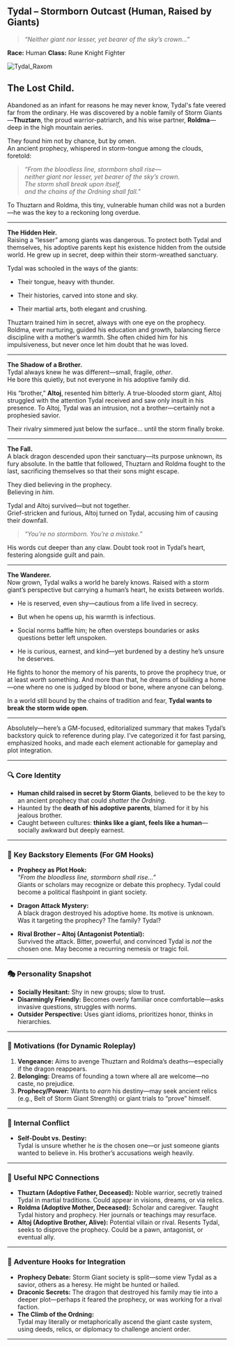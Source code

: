 ## **Tydal – Stormborn Outcast (Human, Raised by Giants)**  
> *“Neither giant nor lesser, yet bearer of the sky’s crown…”*

**Race:** Human
**Class:** Rune Knight Fighter

![Tydal_Raxom](https://github.com/user-attachments/assets/d48bb8d2-efb3-47b2-bc7a-38bac8cde3c0)

## **The Lost Child.**  
Abandoned as an infant for reasons he may never know, Tydal's fate veered far from the ordinary. He was discovered by a noble family of Storm Giants—**Thuztarn**, the proud warrior-patriarch, and his wise partner, **Roldma**—deep in the high mountain aeries.

They found him not by chance, but by omen.  
An ancient prophecy, whispered in storm-tongue among the clouds, foretold:

> _“From the bloodless line, stormborn shall rise—  
> neither giant nor lesser, yet bearer of the sky’s crown.  
> The storm shall break upon itself,  
> and the chains of the Ordning shall fall.”_

To Thuztarn and Roldma, this tiny, vulnerable human child was not a burden—he was the key to a reckoning long overdue.

---

**The Hidden Heir.**  
Raising a “lesser” among giants was dangerous. To protect both Tydal and themselves, his adoptive parents kept his existence hidden from the outside world. He grew up in secret, deep within their storm-wreathed sanctuary.

Tydal was schooled in the ways of the giants:

- Their tongue, heavy with thunder.
    
- Their histories, carved into stone and sky.
    
- Their martial arts, both elegant and crushing.
    

Thuztarn trained him in secret, always with one eye on the prophecy. Roldma, ever nurturing, guided his education and growth, balancing fierce discipline with a mother’s warmth. She often chided him for his impulsiveness, but never once let him doubt that he was loved.

---

**The Shadow of a Brother.**  
Tydal always knew he was different—small, fragile, _other_.  
He bore this quietly, but not everyone in his adoptive family did.

His “brother,” **Altoj**, resented him bitterly. A true-blooded storm giant, Altoj struggled with the attention Tydal received and saw only insult in his presence. To Altoj, Tydal was an intrusion, not a brother—certainly not a prophesied savior.

Their rivalry simmered just below the surface… until the storm finally broke.

---

**The Fall.**  
A black dragon descended upon their sanctuary—its purpose unknown, its fury absolute. In the battle that followed, Thuztarn and Roldma fought to the last, sacrificing themselves so that their sons might escape.

They died believing in the prophecy.  
Believing in _him_.

Tydal and Altoj survived—but not together.  
Grief-stricken and furious, Altoj turned on Tydal, accusing him of causing their downfall.

> _“You’re no stormborn. You’re a mistake.”_

His words cut deeper than any claw. Doubt took root in Tydal’s heart, festering alongside guilt and pain.

---

**The Wanderer.**  
Now grown, Tydal walks a world he barely knows. Raised with a storm giant’s perspective but carrying a human’s heart, he exists between worlds.

- He is reserved, even shy—cautious from a life lived in secrecy.
    
- But when he opens up, his warmth is infectious.
    
- Social norms baffle him; he often oversteps boundaries or asks questions better left unspoken.
    
- He is curious, earnest, and kind—yet burdened by a destiny he’s unsure he deserves.
    

He fights to honor the memory of his parents, to prove the prophecy true, or at least _worth_ something. And more than that, he dreams of building a home—one where no one is judged by blood or bone, where anyone can belong.

In a world still bound by the chains of tradition and fear, **Tydal wants to break the storm wide open**.

---


Absolutely—here’s a GM-focused, editorialized summary that makes Tydal’s backstory quick to reference during play. I’ve categorized it for fast parsing, emphasized hooks, and made each element actionable for gameplay and plot integration.

---

### 🔍 **Core Identity**
- **Human child raised in secret by Storm Giants**, believed to be the key to an ancient prophecy that could *shatter the Ordning*.
- Haunted by the **death of his adoptive parents**, blamed for it by his jealous brother.
- Caught between cultures: **thinks like a giant, feels like a human**—socially awkward but deeply earnest.

---

### 🧩 **Key Backstory Elements (For GM Hooks)**
- **Prophecy as Plot Hook:**  
  *"From the bloodless line, stormborn shall rise…”*  
  Giants or scholars may recognize or debate this prophecy. Tydal could become a political flashpoint in giant society.

- **Dragon Attack Mystery:**  
  A black dragon destroyed his adoptive home. Its motive is unknown. Was it targeting the prophecy? The family? Tydal?

- **Rival Brother – Altoj (Antagonist Potential):**  
  Survived the attack. Bitter, powerful, and convinced Tydal is *not* the chosen one. May become a recurring nemesis or tragic foil.

---

### 🎭 **Personality Snapshot**
- **Socially Hesitant:** Shy in new groups; slow to trust.
- **Disarmingly Friendly:** Becomes overly familiar once comfortable—asks invasive questions, struggles with norms.
- **Outsider Perspective:** Uses giant idioms, prioritizes honor, thinks in hierarchies.

---

### 🎯 **Motivations (for Dynamic Roleplay)**
1. **Vengeance:** Aims to avenge Thuztarn and Roldma’s deaths—especially if the dragon reappears.
2. **Belonging:** Dreams of founding a town where all are welcome—no caste, no prejudice.
3. **Prophecy/Power:** Wants to *earn* his destiny—may seek ancient relics (e.g., Belt of Storm Giant Strength) or giant trials to “prove” himself.

---

### 🧠 **Internal Conflict**
- **Self-Doubt vs. Destiny:**  
  Tydal is unsure whether he *is* the chosen one—or just someone giants wanted to believe in. His brother’s accusations weigh heavily.

---

### 🧬 **Useful NPC Connections**
- **Thuztarn (Adoptive Father, Deceased):** Noble warrior, secretly trained Tydal in martial traditions. Could appear in visions, dreams, or via relics.
- **Roldma (Adoptive Mother, Deceased):** Scholar and caregiver. Taught Tydal history and prophecy. Her journals or teachings may resurface.
- **Altoj (Adoptive Brother, Alive):** Potential villain or rival. Resents Tydal, seeks to disprove the prophecy. Could be a pawn, antagonist, or eventual ally.

---

### 🧭 **Adventure Hooks for Integration**
- **Prophecy Debate:** Storm Giant society is split—some view Tydal as a savior, others as a heresy. He might be hunted or hailed.
- **Draconic Secrets:** The dragon that destroyed his family may tie into a deeper plot—perhaps it feared the prophecy, or was working for a rival faction.
- **The Climb of the Ordning:**  
  Tydal may literally or metaphorically ascend the giant caste system, using deeds, relics, or diplomacy to challenge ancient order.

---

